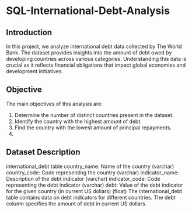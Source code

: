 # SQL-International-Debt-Analysis
## Introduction
In this project, we analyze international debt data collected by The World Bank. The dataset provides insights into the amount of debt owed by developing countries across various categories. Understanding this data is crucial as it reflects financial obligations that impact global economies and development initiatives.

## Objective
The main objectives of this analysis are:

1. Determine the number of distinct countries present in the dataset.
2. Identify the country with the highest amount of debt.
3. Find the country with the lowest amount of principal repayments.
4. 
## Dataset Description
international_debt table
country_name: Name of the country (varchar)
country_code: Code representing the country (varchar)
indicator_name: Description of the debt indicator (varchar)
indicator_code: Code representing the debt indicator (varchar)
debt: Value of the debt indicator for the given country (in current US dollars) (float)
The international_debt table contains data on debt indicators for different countries. The debt column specifies the amount of debt in current US dollars.
